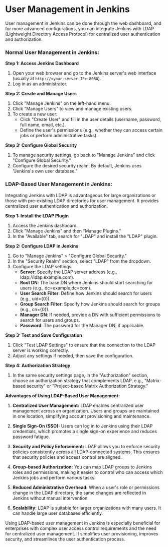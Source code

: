 # User Management in Jenkins

User management in Jenkins can be done through the web dashboard, and for more advanced configurations, you can integrate Jenkins with LDAP (Lightweight Directory Access Protocol) for centralized user authentication and authorization. 

### Normal User Management in Jenkins:

**Step 1: Access Jenkins Dashboard**
1. Open your web browser and go to the Jenkins server's web interface (usually at `http://<your-server-IP>:8080`).
2. Log in as an administrator.

**Step 2: Create and Manage Users**
1. Click "Manage Jenkins" on the left-hand menu.
2. Click "Manage Users" to view and manage existing users.
3. To create a new user:
   - Click "Create User" and fill in the user details (username, password, full name, email, etc.).
   - Define the user's permissions (e.g., whether they can access certain jobs or perform administrative tasks).

**Step 3: Configure Global Security**
1. To manage security settings, go back to "Manage Jenkins" and click "Configure Global Security."
2. Configure the desired security realm. By default, Jenkins uses "Jenkins's own user database."

### LDAP-Based User Management in Jenkins:

Integrating Jenkins with LDAP is advantageous for large organizations or those with pre-existing LDAP directories for user management. It provides centralized user authentication and authorization.

**Step 1: Install the LDAP Plugin**
1. Access the Jenkins dashboard.
2. Click "Manage Jenkins" and then "Manage Plugins."
3. In the "Available" tab, search for "LDAP" and install the "LDAP" plugin.

**Step 2: Configure LDAP in Jenkins**
1. Go to "Manage Jenkins" > "Configure Global Security."
2. In the "Security Realm" section, select "LDAP" from the dropdown.
3. Configure the LDAP settings:
   - **Server**: Specify the LDAP server address (e.g., ldap://ldap.example.com).
   - **Root DN**: The base DN where Jenkins should start searching for users (e.g., dc=example,dc=com).
   - **User Search Filter**: Define how Jenkins should search for users (e.g., uid={0}).
   - **Group Search Filter**: Specify how Jenkins should search for groups (e.g., cn={0}).
   - **Manager DN**: If needed, provide a DN with sufficient permissions to search for users and groups.
   - **Password**: The password for the Manager DN, if applicable.

**Step 3: Test and Save Configuration**
1. Click "Test LDAP Settings" to ensure that the connection to the LDAP server is working correctly.
2. Adjust any settings if needed, then save the configuration.

**Step 4: Authorization Strategy**
1. In the same security settings page, in the "Authorization" section, choose an authorization strategy that complements LDAP, e.g., "Matrix-based security" or "Project-based Matrix Authorization Strategy."

**Advantages of Using LDAP-Based User Management:**

1. **Centralized User Management:** LDAP enables centralized user management across an organization. Users and groups are maintained in one location, simplifying account provisioning and maintenance.

2. **Single Sign-On (SSO):** Users can log in to Jenkins using their LDAP credentials, which promotes a single sign-on experience and reduces password fatigue.

3. **Security and Policy Enforcement:** LDAP allows you to enforce security policies consistently across all LDAP-connected systems. This ensures that security policies and access control are aligned.

4. **Group-based Authorization:** You can map LDAP groups to Jenkins roles and permissions, making it easier to control who can access which Jenkins jobs and perform various tasks.

5. **Reduced Administrative Overhead:** When a user's role or permissions change in the LDAP directory, the same changes are reflected in Jenkins without manual intervention.

6. **Scalability:** LDAP is suitable for larger organizations with many users. It can handle large user databases efficiently.

Using LDAP-based user management in Jenkins is especially beneficial for enterprises with complex user access control requirements and the need for centralized user management. It simplifies user provisioning, improves security, and streamlines the user authentication process.